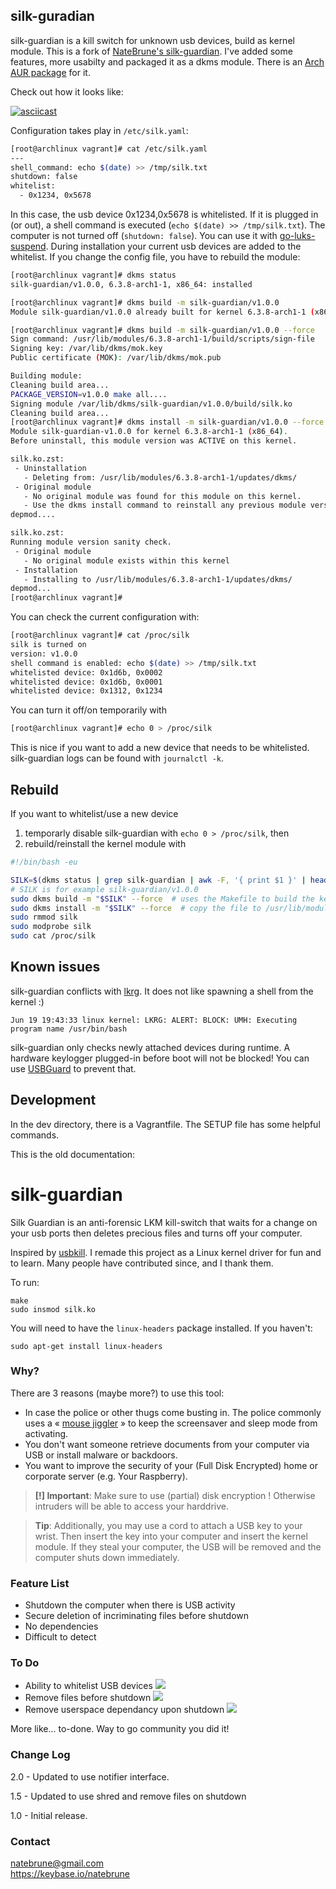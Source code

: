 ## silk-guradian
silk-guardian is a kill switch for unknown usb devices, build as kernel module. This is a fork of [NateBrune's silk-guardian](https://github.com/NateBrune/silk-guardian). I've  added some features, more usabilty and packaged it as a dkms module. There is an [Arch AUR package](https://aur.archlinux.org/packages/silk-guardian-dkms) for it. 

Check out how it looks like:

[![asciicast](https://asciinema.org/a/vDXyJBwfYdV4TVpYkcRdv5y6e.svg)](https://asciinema.org/a/vDXyJBwfYdV4TVpYkcRdv5y6e)

Configuration takes play in `/etc/silk.yaml`:

```bash
[root@archlinux vagrant]# cat /etc/silk.yaml
---
shell_command: echo $(date) >> /tmp/silk.txt
shutdown: false
whitelist:
  - 0x1234, 0x5678
```
In this case, the usb device 0x1234,0x5678 is whitelisted. If it is plugged in (or out), a shell command is executed (`echo $(date) >> /tmp/silk.txt`). The computer is not turned off (`shutdown: false`). You can use it with [go-luks-suspend](https://aur.archlinux.org/packages/go-luks-suspend). During installation your current usb devices are added to the whitelist. If you change the config file, you have to rebuild the module:

```bash
[root@archlinux vagrant]# dkms status
silk-guardian/v1.0.0, 6.3.8-arch1-1, x86_64: installed

[root@archlinux vagrant]# dkms build -m silk-guardian/v1.0.0
Module silk-guardian/v1.0.0 already built for kernel 6.3.8-arch1-1 (x86_64), skip. You may override by specifying --force.

[root@archlinux vagrant]# dkms build -m silk-guardian/v1.0.0 --force
Sign command: /usr/lib/modules/6.3.8-arch1-1/build/scripts/sign-file
Signing key: /var/lib/dkms/mok.key
Public certificate (MOK): /var/lib/dkms/mok.pub

Building module:
Cleaning build area...
PACKAGE_VERSION=v1.0.0 make all....
Signing module /var/lib/dkms/silk-guardian/v1.0.0/build/silk.ko
Cleaning build area...
[root@archlinux vagrant]# dkms install -m silk-guardian/v1.0.0 --force
Module silk-guardian-v1.0.0 for kernel 6.3.8-arch1-1 (x86_64).
Before uninstall, this module version was ACTIVE on this kernel.

silk.ko.zst:
 - Uninstallation
   - Deleting from: /usr/lib/modules/6.3.8-arch1-1/updates/dkms/
 - Original module
   - No original module was found for this module on this kernel.
   - Use the dkms install command to reinstall any previous module version.
depmod....

silk.ko.zst:
Running module version sanity check.
 - Original module
   - No original module exists within this kernel
 - Installation
   - Installing to /usr/lib/modules/6.3.8-arch1-1/updates/dkms/
depmod...
[root@archlinux vagrant]# 
```

You can check the current configuration with:
```bash
[root@archlinux vagrant]# cat /proc/silk
silk is turned on
version: v1.0.0
shell command is enabled: echo $(date) >> /tmp/silk.txt
whitelisted device: 0x1d6b, 0x0002
whitelisted device: 0x1d6b, 0x0001
whitelisted device: 0x1312, 0x1234
```

You can turn it off/on temporarily with
```bash
[root@archlinux vagrant]# echo 0 > /proc/silk
```
This is nice if you want to add a new device that needs to be whitelisted. silk-guardian logs can be found with `journalctl -k`.

## Rebuild
If you want to whitelist/use a new device
1) temporarly disable silk-guardian with `echo 0 > /proc/silk`, then 
2) rebuild/reinstall the kernel module with

```bash
#!/bin/bash -eu

SILK=$(dkms status | grep silk-guardian | awk -F, '{ print $1 }' | head -n 1)
# SILK is for example silk-guardian/v1.0.0
sudo dkms build -m "$SILK" --force  # uses the Makefile to build the kernel module (silk.ko)
sudo dkms install -m "$SILK" --force  # copy the file to /usr/lib/modules/$(uname -r)/updates/dkms/silk.ko.zst + depmod
sudo rmmod silk
sudo modprobe silk
sudo cat /proc/silk
```

## Known issues
silk-guardian conflicts with [lkrg](https://github.com/lkrg-org/lkrg). It does not like spawning a shell from the kernel :)
```
Jun 19 19:43:33 linux kernel: LKRG: ALERT: BLOCK: UMH: Executing program name /usr/bin/bash
```

silk-guardian only checks newly attached devices during runtime. A hardware keylogger plugged-in before boot will not be blocked! You can use [USBGuard](https://github.com/USBGuard/usbguard) to prevent that.

## Development

In the dev directory, there is a Vagrantfile. The SETUP file has some helpful commands.

This is the old documentation:

# silk-guardian

Silk Guardian is an anti-forensic LKM kill-switch that waits for a change on your usb ports then deletes precious files and turns off your computer.

 Inspired by [usbkill](https://github.com/hephaest0s/usbkill). 
 I remade this project as a Linux kernel driver for fun and to learn. Many people have contributed since, and I thank them.

To run:

```shell
make
sudo insmod silk.ko
```

You will need to have the `linux-headers` package installed. If you haven't:

```shell
sudo apt-get install linux-headers
```
### Why?

There are 3 reasons (maybe more?) to use this tool:

- In case the police or other thugs come busting in. The police commonly uses a « [mouse jiggler](http://www.amazon.com/Cru-dataport-Jiggler-Automatic-keyboard-Activity/dp/B00MTZY7Y4/ref=pd_bxgy_pc_text_y/190-3944818-7671348) » to keep the screensaver and sleep mode from activating.
- You don't want someone retrieve documents from your computer via USB or install malware or backdoors.
- You want to improve the security of your (Full Disk Encrypted) home or corporate server (e.g. Your Raspberry).

> **[!] Important**: Make sure to use (partial) disk encryption ! Otherwise intruders will be able to access your harddrive.

> **Tip**: Additionally, you may use a cord to attach a USB key to your wrist. Then insert the key into your computer and insert the kernel module. If they steal your computer, the USB will be removed and the computer shuts down immediately.

### Feature List

- Shutdown the computer when there is USB activity
- Secure deletion of incriminating files before shutdown
- No dependencies
- Difficult to detect

### To Do
- Ability to whitelist USB devices ![](http://www.gia.edu/img/sprites/icon-green-check.png)
- Remove files before shutdown ![](http://www.gia.edu/img/sprites/icon-green-check.png)
- Remove userspace dependancy upon shutdown ![](http://www.gia.edu/img/sprites/icon-green-check.png)

More like... to-done. Way to go community you did it!

### Change Log
2.0 - Updated to use notifier interface.

1.5 - Updated to use shred and remove files on shutdown

1.0 - Initial release.

### Contact

[natebrune@gmail.com](mailto:natebrune@gmail.com)  
https://keybase.io/natebrune
